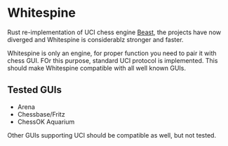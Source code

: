 # Whitespine

Rust re-implementation of UCI chess engine [Beast](https://github.com/maelic13/beast), the projects have now diverged
and Whitespine is considerablz stronger and faster.

Whitespine is only an engine, for proper function you need to pair it with chess GUI. FOr this purpose,
standard UCI protocol is implemented. This should make Whitespine compatible with all well known GUIs.

## Tested GUIs

- Arena
- Chessbase/Fritz
- ChessOK Aquarium

Other GUIs supporting UCI should be compatible as well, but not tested.
